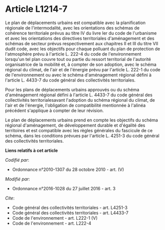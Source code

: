 # Article L1214-7

Le plan de déplacements urbains est compatible avec la planification régionale de l'intermodalité, avec les orientations des
schémas de cohérence territoriale prévus au titre IV du livre Ier du code de l'urbanisme et avec les orientations des
directives territoriales d'aménagement et des schémas de secteur prévus respectivement aux chapitres II et III du titre VII
dudit code, avec les objectifs pour chaque polluant du plan de protection de l'atmosphère prévu à l'article L. 222-4 du code
de l'environnement lorsqu'un tel plan couvre tout ou partie du ressort territorial de l'autorité organisatrice de la mobilité
et, à compter de son adoption, avec le schéma régional du climat, de l'air et de l'énergie prévu par l'article L. 222-1 du
code de l'environnement ou avec le schéma d'aménagement régional défini à l'article L. 4433-7 du code général des
collectivités territoriales. 

Pour les plans de déplacements urbains approuvés ou du schéma d'aménagement régional défini à l'article L. 4433-7 du code
général des collectivités territorialesavant l'adoption du schéma régional du climat, de l'air et de l'énergie, l'obligation
de compatibilité mentionnée à l'alinéa précédent s'applique à compter de leur révision. 

Le plan de déplacements urbains prend en compte les objectifs du schéma régional d'aménagement, de développement durable et
d'égalité des territoires et est compatible avec les règles générales du fascicule de ce schéma, dans les conditions prévues
par l'article L. 4251-3 du code général des collectivités territoriales.

**Liens relatifs à cet article**

_Codifié par_:

  - Ordonnance n°2010-1307 du 28 octobre 2010 - art. (V)

_Modifié par_:

  - Ordonnance n°2016-1028 du 27 juillet 2016 - art. 3

_Cite_:

  - Code général des collectivités territoriales - art. L4251-3
  - Code général des collectivités territoriales - art. L4433-7
  - Code de l'environnement - art. L222-1 (V)
  - Code de l'environnement - art. L222-4
